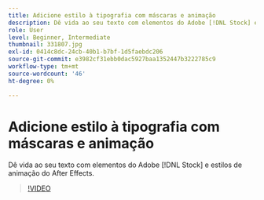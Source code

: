 ```yaml
---
title: Adicione estilo à tipografia com máscaras e animação
description: Dê vida ao seu texto com elementos do Adobe [!DNL Stock] e estilos de animação do After Effects
role: User
level: Beginner, Intermediate
thumbnail: 331807.jpg
exl-id: 0414c8dc-24cb-40b1-b7bf-1d5faebdc206
source-git-commit: e3982cf31ebb0dac5927baa1352447b3222785c9
workflow-type: tm+mt
source-wordcount: '46'
ht-degree: 0%

---
```


# Adicione estilo à tipografia com máscaras e animação

Dê vida ao seu texto com elementos do Adobe [!DNL Stock] e estilos de animação do After Effects.

>[!VIDEO](https://video.tv.adobe.com/v/331807?hidetitle=true)
